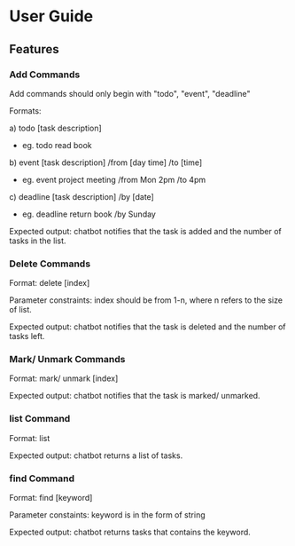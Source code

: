 # User Guide

## Features 

### Add Commands

Add commands should only begin with "todo", "event", "deadline"

Formats:

a) todo [task description]
  - eg. todo read book

b) event [task description] /from [day time] /to [time]
  - eg. event project meeting /from Mon 2pm /to 4pm

c) deadline [task description] /by [date]
  - eg. deadline return book /by Sunday

Expected output: chatbot notifies that the task is added and the number of tasks in the list.

### Delete Commands

Format: delete [index]

Parameter constraints: index should be from 1-n, where n refers to the size of list.

Expected output: chatbot notifies that the task is deleted and the number of tasks left.

### Mark/ Unmark Commands

Format: mark/ unmark [index]

Expected output: chatbot notifies that the task is marked/ unmarked.

### list Command

Format: list

Expected output: chatbot returns a list of tasks.

### find Command

Format: find [keyword]

Parameter constaints: keyword is in the form of string

Expected output: chatbot returns tasks that contains the keyword.

